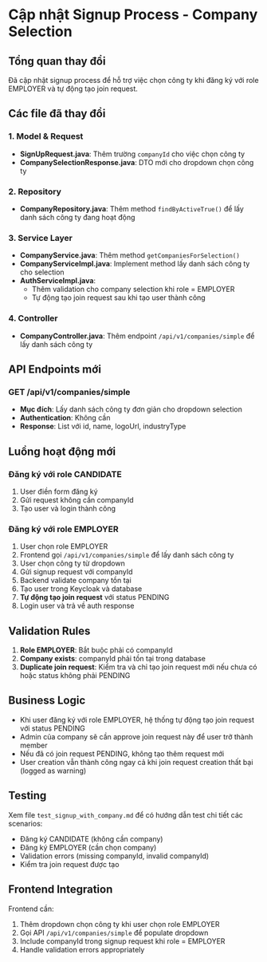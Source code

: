 # Cập nhật Signup Process - Company Selection

## Tổng quan thay đổi

Đã cập nhật signup process để hỗ trợ việc chọn công ty khi đăng ký với role EMPLOYER và tự động tạo join request.

## Các file đã thay đổi

### 1. Model & Request
- **SignUpRequest.java**: Thêm trường `companyId` cho việc chọn công ty
- **CompanySelectionResponse.java**: DTO mới cho dropdown chọn công ty

### 2. Repository
- **CompanyRepository.java**: Thêm method `findByActiveTrue()` để lấy danh sách công ty đang hoạt động

### 3. Service Layer
- **CompanyService.java**: Thêm method `getCompaniesForSelection()`
- **CompanyServiceImpl.java**: Implement method lấy danh sách công ty cho selection
- **AuthServiceImpl.java**: 
  - Thêm validation cho company selection khi role = EMPLOYER
  - Tự động tạo join request sau khi tạo user thành công

### 4. Controller
- **CompanyController.java**: Thêm endpoint `/api/v1/companies/simple` để lấy danh sách công ty

## API Endpoints mới

### GET /api/v1/companies/simple
- **Mục đích**: Lấy danh sách công ty đơn giản cho dropdown selection
- **Authentication**: Không cần
- **Response**: List<CompanySelectionResponse> với id, name, logoUrl, industryType

## Luồng hoạt động mới

### Đăng ký với role CANDIDATE
1. User điền form đăng ký
2. Gửi request không cần companyId
3. Tạo user và login thành công

### Đăng ký với role EMPLOYER
1. User chọn role EMPLOYER
2. Frontend gọi `/api/v1/companies/simple` để lấy danh sách công ty
3. User chọn công ty từ dropdown
4. Gửi signup request với companyId
5. Backend validate company tồn tại
6. Tạo user trong Keycloak và database
7. **Tự động tạo join request** với status PENDING
8. Login user và trả về auth response

## Validation Rules

1. **Role EMPLOYER**: Bắt buộc phải có companyId
2. **Company exists**: companyId phải tồn tại trong database
3. **Duplicate join request**: Kiểm tra và chỉ tạo join request mới nếu chưa có hoặc status không phải PENDING

## Business Logic

- Khi user đăng ký với role EMPLOYER, hệ thống tự động tạo join request với status PENDING
- Admin của company sẽ cần approve join request này để user trở thành member
- Nếu đã có join request PENDING, không tạo thêm request mới
- User creation vẫn thành công ngay cả khi join request creation thất bại (logged as warning)

## Testing

Xem file `test_signup_with_company.md` để có hướng dẫn test chi tiết các scenarios:
- Đăng ký CANDIDATE (không cần company)
- Đăng ký EMPLOYER (cần chọn company)
- Validation errors (missing companyId, invalid companyId)
- Kiểm tra join request được tạo

## Frontend Integration

Frontend cần:
1. Thêm dropdown chọn công ty khi user chọn role EMPLOYER
2. Gọi API `/api/v1/companies/simple` để populate dropdown
3. Include companyId trong signup request khi role = EMPLOYER
4. Handle validation errors appropriately 
